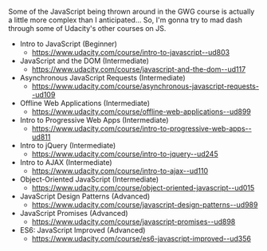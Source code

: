 Some of the JavaScript being thrown around in the GWG course is actually a little more complex than I anticipated... 
So, I'm gonna try to mad dash through some of Udacity's other courses on JS.

* Intro to JavaScript (Beginner)
  - https://www.udacity.com/course/intro-to-javascript--ud803
* JavaScript and the DOM (Intermediate)
  - https://www.udacity.com/course/javascript-and-the-dom--ud117
* Asynchronous JavaScript Requests (Intermediate)
  - https://www.udacity.com/course/asynchronous-javascript-requests--ud109
* Offline Web Applications (Intermediate)
  - https://www.udacity.com/course/offline-web-applications--ud899
* Intro to Progressive Web Apps (Intermediate)
  - https://www.udacity.com/course/intro-to-progressive-web-apps--ud811
* Intro to jQuery (Intermediate)
  - https://www.udacity.com/course/intro-to-jquery--ud245
* Intro to AJAX (Intermediate)
  - https://www.udacity.com/course/intro-to-ajax--ud110
* Object-Oriented JavaScript (Intermediate)
  - https://www.udacity.com/course/object-oriented-javascript--ud015
* JavaScript Design Patterns (Advanced)
  - https://www.udacity.com/course/javascript-design-patterns--ud989
* JavaScript Promises (Advanced)
  - https://www.udacity.com/course/javascript-promises--ud898
* ES6: JavaScript Improved (Advanced)
  - https://www.udacity.com/course/es6-javascript-improved--ud356


